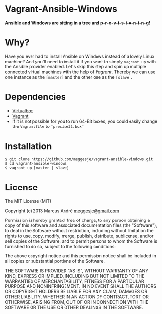 
# Vagrant-Ansible-Windows

**Ansible and Windows are sitting in a tree and p-r-o-v-i-s-i-o-n-i-n-g!**

# Why?

Have you ever had to install Ansible on Windows instead of a lovely Linux machine?
And you'll need to install it if you want to simply ```vagrant up``` with the Ansible provider enabled.
Let's skip this step and spin up multiple connected virtual machines with the help of *Vagrant*.
Thereby we can use one instance as the ```[master]``` and the other one as the ```[slave]```.

# Dependencies

- [Virtualbox](https://www.virtualbox.org/)
- [Vagrant](http://www.vagrantup.com/)
- If it is not possible for you to run 64-Bit boxes, you could easily change the ```Vagrantfile``` to ```"precise32.box"```

# Installation

    $ git clone https://github.com/meggesje/vagrant-ansible-windows.git
    $ cd vagrant-ansible-windows
    $ vagrant up [master | slave]

# License

The MIT License (MIT)

Copyright (c) 2013 Marcus André <meggesje@gmail.com>

Permission is hereby granted, free of charge, to any person obtaining a copy
of this software and associated documentation files (the "Software"), to deal
in the Software without restriction, including without limitation the rights
to use, copy, modify, merge, publish, distribute, sublicense, and/or sell
copies of the Software, and to permit persons to whom the Software is
furnished to do so, subject to the following conditions:

The above copyright notice and this permission notice shall be included in
all copies or substantial portions of the Software.

THE SOFTWARE IS PROVIDED "AS IS", WITHOUT WARRANTY OF ANY KIND, EXPRESS OR
IMPLIED, INCLUDING BUT NOT LIMITED TO THE WARRANTIES OF MERCHANTABILITY,
FITNESS FOR A PARTICULAR PURPOSE AND NONINFRINGEMENT. IN NO EVENT SHALL THE
AUTHORS OR COPYRIGHT HOLDERS BE LIABLE FOR ANY CLAIM, DAMAGES OR OTHER
LIABILITY, WHETHER IN AN ACTION OF CONTRACT, TORT OR OTHERWISE, ARISING FROM,
OUT OF OR IN CONNECTION WITH THE SOFTWARE OR THE USE OR OTHER DEALINGS IN
THE SOFTWARE.
